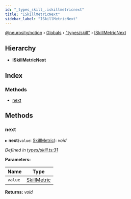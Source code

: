```yaml
---
id: "_types_skill_.iskillmetricnext"
title: "ISkillMetricNext"
sidebar_label: "ISkillMetricNext"
---
```


[@neurosity/notion](../index.md) › [Globals](../globals.md) › ["types/skill"](../modules/_types_skill_.md) › [ISkillMetricNext](_types_skill_.iskillmetricnext.md)

## Hierarchy

* **ISkillMetricNext**

## Index

### Methods

* [next](_types_skill_.iskillmetricnext.md#next)

## Methods

###  next

▸ **next**(`value`: [SkillMetric](../modules/_types_skill_.md#skillmetric)): *void*

*Defined in [types/skill.ts:31](https://github.com/neurosity/notion-js/blob/58d781f/src/types/skill.ts#L31)*

**Parameters:**

Name | Type |
------ | ------ |
`value` | [SkillMetric](../modules/_types_skill_.md#skillmetric) |

**Returns:** *void*
